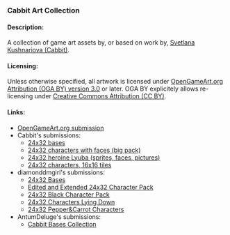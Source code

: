 ### Cabbit Art Collection

#### Description:

A collection of game art assets by, or based on work by, [Svetlana Kushnariova (Cabbit)](https://opengameart.org/user/15048).

#### Licensing:

Unless otherwise specified, all artwork is licensed under [OpenGameArt.org Attribution (OGA BY) version 3.0](LICENSE.txt) or later. OGA BY explicitely allows re-licensing under [Creative Commons Attribution (CC BY)](docs/other-licenses/CC-BY-3.0.txt).

#### Links:

- [OpenGameArt.org submission](https://opengameart.org/node/79804)
- Cabbit's submissions:
  - [24x32 bases](https://opengameart.org/node/24944)
  - [24x32 characters with faces (big pack)](https://opengameart.org/node/24823)
  - [24x32 heroine Lyuba (sprites, faces, pictures)](https://opengameart.org/node/50909)
  - [24x32 characters, 16x16 tiles](https://opengameart.org/node/72969)
- diamonddmgirl's submissions:
  - [24x32 Bases](https://opengameart.org/node/67861)
  - [Edited and Extended 24x32 Character Pack](https://opengameart.org/node/66147)
  - [24x32 Black Character Pack](https://opengameart.org/node/72198)
  - [24x32 Characters Lying Down](https://opengameart.org/node/72611)
  - [24x32 Pepper&Carrot Characters](https://opengameart.org/node/74802)
- AntumDeluge's submissions:
  - [Cabbit Bases Collection](https://opengameart.org/node/79237)
